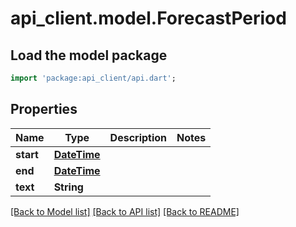 # api_client.model.ForecastPeriod

## Load the model package
```dart
import 'package:api_client/api.dart';
```

## Properties
Name | Type | Description | Notes
------------ | ------------- | ------------- | -------------
**start** | [**DateTime**](DateTime.md) |  | 
**end** | [**DateTime**](DateTime.md) |  | 
**text** | **String** |  | 

[[Back to Model list]](../README.md#documentation-for-models) [[Back to API list]](../README.md#documentation-for-api-endpoints) [[Back to README]](../README.md)


